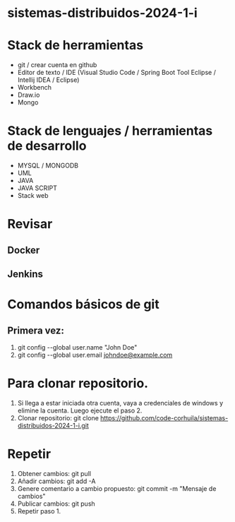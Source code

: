 # sistemas-distribuidos-2024-1-i

# Stack de herramientas
* git / crear cuenta en github
* Editor de texto / IDE (Visual Studio Code / Spring Boot Tool Eclipse / Intellij IDEA /  Eclipse)
* Workbench
* Draw.io
* Mongo


# Stack de lenguajes / herramientas de desarrollo

* MYSQL / MONGODB
* UML
* JAVA
* JAVA SCRIPT
* Stack web

# Revisar 
## Docker
## Jenkins


# Comandos básicos de git 
## Primera vez: 
1. git config --global user.name "John Doe"
2. git config --global user.email johndoe@example.com

# Para clonar repositorio.
1. Si llega a estar iniciada otra cuenta, vaya a credenciales de windows y elimine la cuenta. Luego ejecute el paso 2.
2. Clonar repositorio: git clone https://github.com/code-corhuila/sistemas-distribuidos-2024-1-i.git

# Repetir
1. Obtener cambios: git pull
2. Añadir cambios: git add -A
3. Genere comentario a cambio propuesto: git commit -m "Mensaje de cambios"
4. Publicar cambios: git push
5. Repetir paso 1.

